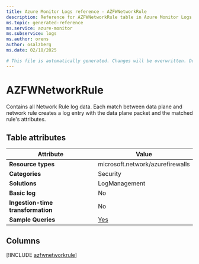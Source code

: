 ```yaml
---
title: Azure Monitor Logs reference - AZFWNetworkRule
description: Reference for AZFWNetworkRule table in Azure Monitor Logs.
ms.topic: generated-reference
ms.service: azure-monitor
ms.subservice: logs
ms.author: orens
author: osalzberg
ms.date: 02/18/2025

# This file is automatically generated. Changes will be overwritten. Do not change this file directly.
---
```


# AZFWNetworkRule

Contains all Network Rule log data. Each match between data plane and network rule creates a log entry with the data plane packet and the matched rule's attributes.


## Table attributes

|Attribute|Value|
|---|---|
|**Resource types**|microsoft.network/azurefirewalls|
|**Categories**|Security|
|**Solutions**| LogManagement|
|**Basic log**|No|
|**Ingestion-time transformation**|No|
|**Sample Queries**|[Yes](/azure/azure-monitor/reference/queries/azfwnetworkrule)|



## Columns
  
[!INCLUDE [azfwnetworkrule](~/reusable-content/ce-skilling/azure/includes/azure-monitor/reference/tables/azfwnetworkrule-include.md)]
